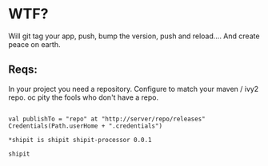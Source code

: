 WTF?
====

Will git tag your app, push, bump the version, push and reload.... And create peace on earth.

Reqs:
-----

In your project you need a repository. Configure to match your maven / ivy2 repo. oc pity the fools who don't have a repo.

<code>
val publishTo = "repo" at "http://server/repo/releases"
Credentials(Path.userHome + ".credentials")
</code>

<code>
*shipit is shipit shipit-processor 0.0.1
</code>

<code>
shipit
</code>